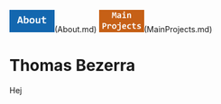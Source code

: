<img src="About Button.jpg" alt="ABOUT" width="80"/>(About.md)
<img src="Main Button.jpg" alt="MAIN PROJECTS" width="80"/>(MainProjects.md)

# Thomas Bezerra

Hej